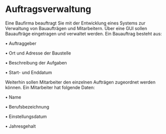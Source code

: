 # Auftragsverwaltung

Eine Baufirma beauftragt Sie mit der Entwicklung eines Systems zur Verwaltung von
Bauaufträgen und Mitarbeitern. Über eine GUI sollen Bauaufträge eingetragen und verwaltet werden. Ein Bauauftrag besteht aus:

• Auftraggeber

• Ort und Adresse der Baustelle

• Beschreibung der Aufgaben

• Start- und Enddatum

Weiterhin sollen Mitarbeiter den einzelnen Aufträgen zugeordnet werden können. Ein
Mitarbeiter hat folgende Daten:

• Name

• Berufsbezeichnung

• Einstellungsdatum

• Jahresgehalt
